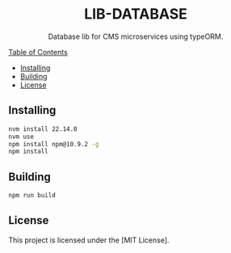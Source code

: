 <h1 align="center">LIB-DATABASE</h1>

<p align="center">
  Database lib for CMS microservices using typeORM.
</p>

<p align="center">
    <a href="https://github.com/luismab95/cms-lib-database.git">
</p

## Table of Contents

* [Installing](#installing)
* [Building](#building)
* [License](#license)

## Installing

```bash
nvm install 22.14.0
nvm use
npm install npm@10.9.2 -g
npm install
```

## Building

```bash
npm run build
```

## License

This project is licensed under the [MIT License].